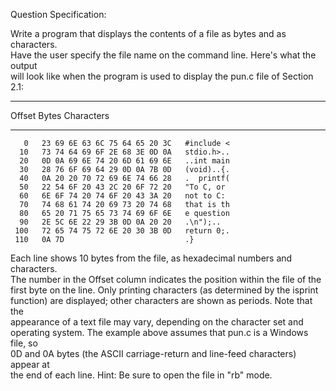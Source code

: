 Question Specification:  
  
Write a program that displays the contents of a file as bytes and as characters.  
Have the user specify the file name on the command line. Here's what the output  
will look like when the program is used to display the pun.c file of Section 2.1:  
  
-----------------------------------------------------  
  Offset               Bytes               Characters  
  ------   -----------------------------   ----------  
       0   23 69 6E 63 6C 75 64 65 20 3C   #include <  
      10   73 74 64 69 6F 2E 68 3E 0D 0A   stdio.h>..  
      20   0D 0A 69 6E 74 20 6D 61 69 6E   ..int main  
      30   28 76 6F 69 64 29 0D 0A 7B 0D   (void)..{.  
      40   0A 20 20 70 72 69 6E 74 66 28   .  printf(  
      50   22 54 6F 20 43 2C 20 6F 72 20   "To C, or   
      60   6E 6F 74 20 74 6F 20 43 3A 20   not to C:   
      70   74 68 61 74 20 69 73 20 74 68   that is th  
      80   65 20 71 75 65 73 74 69 6F 6E   e question  
      90   2E 5C 6E 22 29 3B 0D 0A 20 20   .\n");..    
     100   72 65 74 75 72 6E 20 30 3B 0D   return 0;.  
     110   0A 7D                           .}  
  
Each line shows 10 bytes from the file, as hexadecimal numbers and characters.  
The number in the Offset column indicates the position within the file of the  
first byte on the line. Only printing characters (as determined by the isprint  
function) are displayed; other characters are shown as periods. Note that the  
appearance of a text file may vary, depending on the character set and  
operating system. The example above assumes that pun.c is a Windows file, so  
0D and 0A bytes (the ASCII carriage-return and line-feed characters) appear at  
the end of each line. Hint: Be sure to open the file in "rb" mode.  
